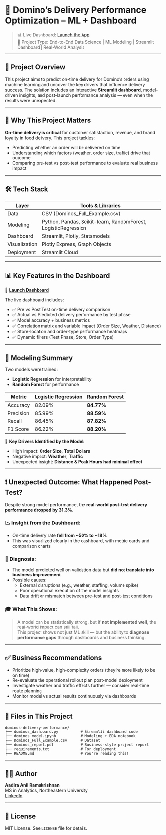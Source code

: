 
# 🍕 Domino’s Delivery Performance Optimization – ML + Dashboard

> 📊 Live Dashboard: [Launch the App](https://dominos-dashboard-app-ray9ctnwrz9ka5xbm4fves.streamlit.app/)  
> 🧠 Project Type: End-to-End Data Science | ML Modeling | Streamlit Dashboard | Real-World Analysis

---

## 🧩 Project Overview

This project aims to predict on-time delivery for Domino’s orders using machine learning and uncover the key drivers that influence delivery success. The solution includes an interactive **Streamlit dashboard**, model-driven insights, and post-launch performance analysis — even when the results were unexpected.

---

## 🚀 Why This Project Matters

**On-time delivery is critical** for customer satisfaction, revenue, and brand loyalty in food delivery. This project tackles:
- Predicting whether an order will be delivered on time
- Understanding which factors (weather, order size, traffic) drive that outcome
- Comparing pre-test vs post-test performance to evaluate real business impact

---

## 🛠️ Tech Stack

| Layer        | Tools & Libraries                        |
|--------------|-------------------------------------------|
| Data         | CSV (Dominos_Full_Example.csv)            |
| Modeling     | Python, Pandas, Scikit-learn, RandomForest, LogisticRegression |
| Dashboard    | Streamlit, Plotly, Statsmodels            |
| Visualization| Plotly Express, Graph Objects             |
| Deployment   | Streamlit Cloud                           |

---

## 📊 Key Features in the Dashboard

🔗 **[Launch Dashboard](https://dominos-dashboard-app-ray9ctnwrz9ka5xbm4fves.streamlit.app/)**  

The live dashboard includes:

- ✅ Pre vs Post Test on-time delivery comparison
- ✅ Actual vs Predicted delivery performance by test phase
- ✅ Model accuracy + business metrics
- ✅ Correlation matrix and variable impact (Order Size, Weather, Distance)
- ✅ Store-location and order-type performance heatmaps
- ✅ Dynamic filters (Test Phase, Store, Order Type)

---

## 🧠 Modeling Summary

Two models were trained:
- **Logistic Regression** for interpretability  
- **Random Forest** for performance

| Metric       | Logistic Regression | Random Forest |
|--------------|---------------------|----------------|
| Accuracy     | 82.09%              | **84.77%**     |
| Precision    | 85.99%              | **88.59%**     |
| Recall       | 86.45%              | **87.82%**     |
| F1 Score     | 86.22%              | **88.20%**     |

📌 **Key Drivers Identified by the Model**:
- High impact: **Order Size**, **Total Dollars**
- Negative impact: **Weather**, **Traffic**
- Unexpected insight: **Distance & Peak Hours had minimal effect**

---

## ❗ Unexpected Outcome: What Happened Post-Test?

Despite strong model performance, the **real-world post-test delivery performance dropped by 31.3%**.

### 📉 Insight from the Dashboard:
- On-time delivery rate **fell from ~50% to ~18%**
- This was visualized clearly in the dashboard, with metric cards and comparison charts

### 🔎 Diagnosis:
- The model predicted well on validation data but **did not translate into business improvement**
- Possible causes:
  - External disruptions (e.g., weather, staffing, volume spike)
  - Poor operational execution of the model insights
  - Data drift or mismatch between pre-test and post-test conditions

### 🎓 What This Shows:
> A model can be statistically strong, but if **not implemented well**, the real-world impact can still fail.  
> This project shows not just ML skill — but the ability to **diagnose performance gaps** through dashboards and business thinking.

---

## ✅ Business Recommendations

- Prioritize high-value, high-complexity orders (they’re more likely to be on time)
- Re-evaluate the operational rollout plan post-model deployment
- Investigate weather and traffic effects further — consider real-time route planning
- Monitor model vs actual results continuously via dashboards

---

## 📂 Files in This Project

```
dominos-delivery-performance/
├── dominos_dashboard.py          # Streamlit dashboard code
├── dominos_model.ipynb           # Modeling + EDA notebook
├── Dominos_Full_Example.csv      # Dataset
├── dominos_report.pdf            # Business-style project report
├── requirements.txt              # For deployment
├── README.md                     # You're reading this!
```

---

## 🧑‍💼 Author

**Aadira Anil Ramakrishnan**  
MS in Analytics, Northeastern University  
[LinkedIn](https://www.linkedin.com/in/aadiramakrishnan/)  

---

## 📄 License

MIT License. See `LICENSE` file for details.


